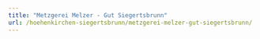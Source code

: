 ```yaml
---
title: "Metzgerei Melzer - Gut Siegertsbrunn"
url: /hoehenkirchen-siegertsbrunn/metzgerei-melzer-gut-siegertsbrunn/
---
```


